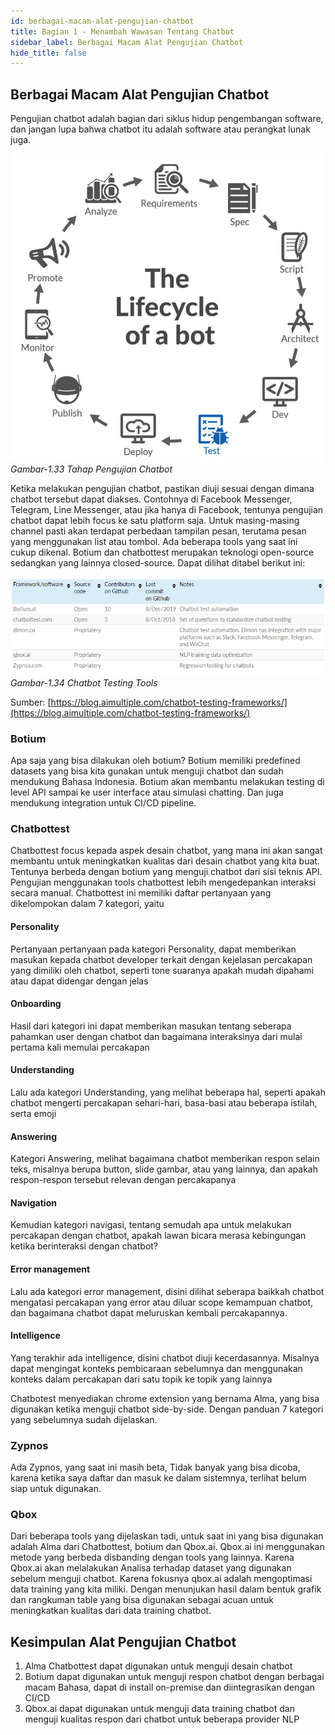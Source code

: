 ```yaml
---
id: berbagai-macam-alat-pengujian-chatbot
title: Bagian 1 - Menambah Wawasan Tentang Chatbot
sidebar_label: Berbagai Macam Alat Pengujian Chatbot
hide_title: false
---
```

## Berbagai Macam Alat Pengujian Chatbot

Pengujian chatbot adalah bagian dari siklus hidup pengembangan software,
dan jangan lupa bahwa chatbot itu adalah software atau perangkat lunak juga.

![Tahap Pengujian](../assets/bagian-1/gambar-1-33-chatbot-lifecycle-2.png)
*Gambar-1.33 Tahap Pengujian Chatbot*

Ketika melakukan pengujian chatbot, pastikan diuji sesuai dengan dimana chatbot tersebut dapat diakses. Contohnya di Facebook Messenger, Telegram, Line Messenger, atau jika hanya di Facebook, tentunya pengujian chatbot dapat lebih focus ke satu platform saja. Untuk masing-masing channel pasti akan terdapat perbedaan tampilan pesan, terutama pesan yang menggunakan list atau tombol.
Ada beberapa tools yang saat ini cukup dikenal. Botium dan chatbottest merupakan teknologi open-source sedangkan yang lainnya closed-source. Dapat dilihat ditabel berikut ini:

![Perkakas Pengujian Chatbot](../assets/bagian-1/gambar-1-34-chatbot-testing-tools.png)
*Gambar-1.34 Chatbot Testing Tools*

Sumber:
[https://blog.aimultiple.com/chatbot-testing-frameworks/](https://blog.aimultiple.com/chatbot-testing-frameworks/)

### Botium

Apa saja yang bisa dilakukan oleh botium?
Botium memiliki predefined datasets yang bisa kita gunakan untuk menguji chatbot dan sudah mendukung Bahasa Indonesia. Botium akan membantu melakukan testing di level API sampai ke user interface atau simulasi chatting. Dan juga mendukung integration untuk CI/CD pipeline.

### Chatbottest

Chatbottest focus kepada aspek desain chatbot, yang mana ini akan sangat membantu untuk meningkatkan kualitas dari desain chatbot yang kita buat. Tentunya berbeda dengan botium yang menguji chatbot dari sisi teknis API. 
Pengujian menggunakan tools chatbottest lebih mengedepankan interaksi secara manual. Chatbottest ini memiliki daftar pertanyaan yang dikelompokan dalam 7 kategori, yaitu

#### Personality

Pertanyaan pertanyaan pada kategori Personality, dapat memberikan masukan kepada chatbot developer terkait dengan kejelasan percakapan yang dimiliki oleh chatbot, seperti tone suaranya apakah mudah dipahami atau dapat didengar dengan jelas

#### Onboarding

Hasil dari kategori ini dapat memberikan masukan tentang seberapa pahamkan user dengan chatbot dan bagaimana interaksinya dari mulai pertama kali memulai percakapan

#### Understanding

Lalu ada kategori Understanding, yang melihat beberapa hal, seperti apakah chatbot mengerti percakapan sehari-hari, basa-basi atau beberapa istilah, serta emoji

#### Answering

Kategori Answering, melihat bagaimana chatbot memberikan respon selain teks, misalnya berupa button, slide gambar, atau yang lainnya, dan apakah respon-respon tersebut relevan dengan percakapanya

#### Navigation

Kemudian kategori navigasi, tentang semudah apa untuk melakukan percakapan dengan chatbot, apakah lawan bicara merasa kebingungan ketika berinteraksi dengan chatbot?

#### Error management

Lalu ada kategori error management, disini dilihat seberapa baikkah chatbot mengatasi percakapan yang error atau diluar scope kemampuan chatbot, dan bagaimana chatbot dapat meluruskan kembali percakapannya.

#### Intelligence

Yang terakhir ada intelligence, disini chatbot diuji kecerdasannya. Misalnya dapat mengingat konteks pembicaraan sebelumnya dan menggunakan konteks dalam percakapan dari satu topik ke topik yang lainnya

Chatbotest menyediakan chrome extension yang bernama Alma, yang bisa digunakan ketika menguji chatbot side-by-side. Dengan panduan 7 kategori yang sebelumnya sudah dijelaskan.

### Zypnos

Ada Zypnos, yang saat ini masih beta, Tidak banyak yang bisa dicoba, karena ketika saya daftar dan masuk ke dalam sistemnya, terlihat belum siap untuk digunakan.

### Qbox

Dari beberapa tools yang dijelaskan tadi, untuk saat ini yang bisa digunakan adalah Alma dari Chatbottest, botium dan Qbox.ai.
Qbox.ai ini menggunakan metode yang berbeda disbanding dengan tools yang lainnya. Karena Qbox.ai akan melalakukan Analisa terhadap dataset yang digunakan sebelum menguji chatbot. Karena fokusnya qbox.ai adalah mengoptimasi data training yang kita miliki. Dengan menunjukan hasil dalam bentuk grafik dan rangkuman table yang bisa digunakan sebagai acuan untuk meningkatkan kualitas dari data training chatbot.

## Kesimpulan Alat Pengujian Chatbot

1. Alma Chatbottest dapat digunakan untuk menguji desain chatbot
2. Botium dapat digunakan untuk menguji respon chatbot dengan berbagai macam Bahasa, dapat di install on-premise dan diintegrasikan dengan CI/CD
3. Qbox.ai dapat digunakan untuk menguji data training chatbot dan menguji kualitas respon dari chatbot untuk beberapa provider NLP
